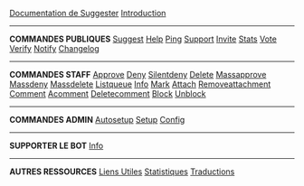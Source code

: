 [Documentation de Suggester](fr/)
[Introduction](fr/getting-started.md)

---

**COMMANDES PUBLIQUES**
[Suggest](fr/all/suggest.md)
[Help](fr/all/help.md)
[Ping](fr/all/ping.md)
[Support](fr/all/support.md)
[Invite](fr/all/invite.md)
[Stats](fr/all/stats.md)
[Vote](fr/all/vote.md)
[Verify](fr/all/verify.md)
[Notify](fr/all/notify.md)
[Changelog](fr/all/changelog.md)

---

**COMMANDES STAFF**
[Approve](fr/staff/approve.md)
[Deny](fr/staff/deny.md)
[Silentdeny](fr/staff/silentdeny.md)
[Delete](fr/staff/delete.md)
[Massapprove](fr/staff/massapprove.md)
[Massdeny](fr/staff/massdeny.md)
[Massdelete](fr/staff/massdelete.md)
[Listqueue](fr/staff/listqueue.md)
[Info](fr/staff/info.md)
[Mark](fr/staff/mark.md)
[Attach](fr/staff/attach.md)
[Removeattachment](fr/staff/removeattachment.md)
[Comment](fr/staff/comment.md)
[Acomment](fr/staff/acomment.md)
[Deletecomment](fr/staff/deletecomment.md)
[Block](fr/staff/block.md)
[Unblock](fr/staff/unblock.md)

---

**COMMANDES ADMIN**
[Autosetup](fr/admin/autosetup.md)
[Setup](fr/admin/setup.md)
[Config](fr/admin/config.md)

---

**SUPPORTER LE BOT**
[Info](fr/supporting/info.md)

---

**AUTRES RESSOURCES**
[Liens Utiles](fr/usefullinks.md)
[Statistiques](fr/botstats.md)
[Traductions](NAME_OF_LANG/translation.md)
